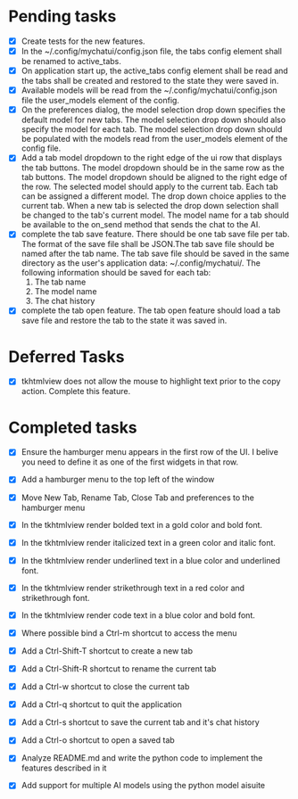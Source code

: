 # Pending tasks

- [x] Create tests for the new features.
- [x] In the ~/.config/mychatui/config.json file, the tabs config element shall be renamed to active_tabs.
- [x] On application start up, the active_tabs config element shall be read and the tabs shall be created and restored to the state they were saved in.
- [x] Available models will be read from the ~/.config/mychatui/config.json file the user_models element of the config.
- [x] On the preferences dialog, the model selection drop down specifies the default model for new tabs. The model selection drop down should also specify the model for each tab. The model selection drop down should be populated with the models read from the user_models element of the config file.
- [x] Add a tab model dropdown to the right edge of the ui row that displays the tab buttons. The model dropdown should be in the same row as the tab buttons. The model dropdown should be aligned to the right edge of the row. The selected model should apply to the current tab. Each tab can be assigned a different model. The drop down choice applies to the current tab. When a new tab is selected the drop down selection shall be changed to the tab's current model. The model name for a tab should be available to the on_send method that sends the chat to the AI.
- [x] complete the tab save feature. There should be one tab save file per tab. The format of the save file shall be JSON.The tab save file should be named after the tab name. The tab save file should be saved in the same directory as the user's application data: ~/.config/mychatui/. The following information should be saved for each tab:
  1. The tab name
  2. The model name
  3. The chat history
- [x] complete the tab open feature. The tab open feature should load a tab save file and restore the tab to the state it was saved in.

# Deferred Tasks

- [x] tkhtmlview does not allow the mouse to highlight text prior to the copy action. Complete this feature.


# Completed tasks
- [x] Ensure the hamburger menu appears in the first row of the UI. I belive you need to define it as one of the first widgets in that row.
- [x] Add a hamburger menu to the top left of the window
- [x] Move New Tab, Rename Tab, Close Tab and preferences to the hamburger menu
- [x] In the tkhtmlview render bolded text in a gold color and bold font.
- [x] In the tkhtmlview render italicized text in a green color and italic font.
- [x] In the tkhtmlview render underlined text in a blue color and underlined font.
- [x] In the tkhtmlview render strikethrough text in a red color and strikethrough font.
- [x] In the tkhtmlview render code text in a blue color and bold font.
- [x] Where possible bind a Ctrl-m shortcut to access the menu
- [x] Add a Ctrl-Shift-T shortcut to create a new tab
- [x] Add a Ctrl-Shift-R shortcut to rename the current tab
- [x] Add a Ctrl-w shortcut to close the current tab
- [x] Add a Ctrl-q shortcut to quit the application
- [x] Add a Ctrl-s shortcut to save the current tab and it's chat history
- [x] Add a Ctrl-o shortcut to open a saved tab
- [x] Analyze README.md and write the python code to implement the features described in it
- [x] Add support for multiple AI models using the python model aisuite

